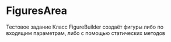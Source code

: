 # FiguresArea
Тестовое задание
Класс FigureBuilder создаёт фигуры либо по входящим параметрам, либо с помощью статических методов 
